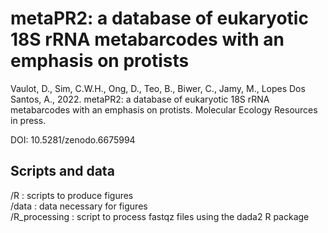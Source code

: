 # metaPR2: a database of eukaryotic 18S rRNA metabarcodes with an emphasis on protists

Vaulot, D., Sim, C.W.H., Ong, D., Teo, B., Biwer, C., Jamy, M., Lopes Dos Santos, A., 2022. metaPR2: a database of eukaryotic 18S rRNA metabarcodes with an emphasis on protists. Molecular Ecology Resources in press.

DOI: 10.5281/zenodo.6675994

## Scripts and data

/R : scripts to produce figures    
/data : data necessary for figures   
/R_processing : script to process fastqz files using the dada2 R package   
